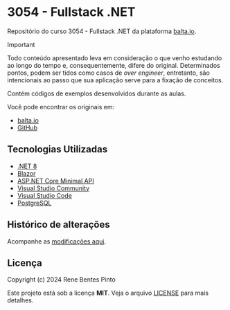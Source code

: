 # 3054 - Fullstack .NET

Repositório do curso 3054 - Fullstack .NET da plataforma [balta.io](https://balta.io).

> [!IMPORTANT]
> Todo conteúdo apresentado leva em consideração o que venho estudando ao longo do tempo e, consequentemente, difere do original. Determinados pontos, podem ser tidos como casos de _over engineer_, entretanto, são intencionais ao passo que sua aplicação serve para a fixação de conceitos.

Contém códigos de exemplos desenvolvidos durante as aulas.

Você pode encontrar os originais em:

- [balta.io](https://balta.io/cursos/fullstack-dotnet)
- [GitHub](https://github.com/balta-io/3054)

## Tecnologias Utilizadas

- [.NET 8](https://dot.net)
- [Blazor](https://dotnet.microsoft.com/apps/aspnet/web-apps/blazor)
- [ASP.NET Core Minimal API](https://dotnet.microsoft.com/apps/aspnet/apis)
- [Visual Studio Community](https://visualstudio.com)
- [Visual Studio Code](https://code.visualstudio.com)
- [PostgreSQL](https://www.postgresql.org)

## Histórico de alterações

Acompanhe as [modificações aqui][changelog].

## Licença

Copyright (c) 2024 Rene Bentes Pinto

Este projeto está sob a licença **MIT**. Veja o arquivo [LICENSE](LICENSE) para mais detalhes.

[changelog]: ../../commits
